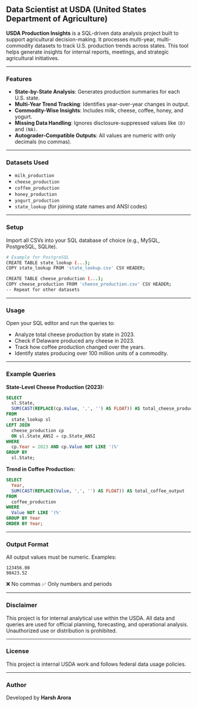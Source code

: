 ## Data Scientist at USDA (United States Department of Agriculture)

**USDA Production Insights** is a SQL-driven data analysis project built to support agricultural decision-making. It processes multi-year, multi-commodity datasets to track U.S. production trends across states. This tool helps generate insights for internal reports, meetings, and strategic agricultural initiatives.

---

### Features

* **State-by-State Analysis**: Generates production summaries for each U.S. state.
* **Multi-Year Trend Tracking**: Identifies year-over-year changes in output.
* **Commodity-Wise Insights**: Includes milk, cheese, coffee, honey, and yogurt.
* **Missing Data Handling**: Ignores disclosure-suppressed values like `(D)` and `(NA)`.
* **Autograder-Compatible Outputs**: All values are numeric with only decimals (no commas).

---

### Datasets Used

* `milk_production`
* `cheese_production`
* `coffee_production`
* `honey_production`
* `yogurt_production`
* `state_lookup` (for joining state names and ANSI codes)

---

### Setup

Import all CSVs into your SQL database of choice (e.g., MySQL, PostgreSQL, SQLite).

```bash
# Example for PostgreSQL
CREATE TABLE state_lookup (...);
COPY state_lookup FROM 'state_lookup.csv' CSV HEADER;

CREATE TABLE cheese_production (...);
COPY cheese_production FROM 'cheese_production.csv' CSV HEADER;
-- Repeat for other datasets
```

---

### Usage

Open your SQL editor and run the queries to:

* Analyze total cheese production by state in 2023.
* Check if Delaware produced any cheese in 2023.
* Track how coffee production changed over the years.
* Identify states producing over 100 million units of a commodity.

---

### Example Queries

**State-Level Cheese Production (2023):**

```sql
SELECT 
  sl.State,
  SUM(CAST(REPLACE(cp.Value, ',', '') AS FLOAT)) AS total_cheese_production_2023
FROM 
  state_lookup sl
LEFT JOIN 
  cheese_production cp
  ON sl.State_ANSI = cp.State_ANSI
WHERE 
  cp.Year = 2023 AND cp.Value NOT LIKE '(%'
GROUP BY 
  sl.State;
```

**Trend in Coffee Production:**

```sql
SELECT 
  Year,
  SUM(CAST(REPLACE(Value, ',', '') AS FLOAT)) AS total_coffee_output
FROM 
  coffee_production
WHERE 
  Value NOT LIKE '(%'
GROUP BY Year
ORDER BY Year;
```

---

### Output Format

All output values must be numeric. Examples:

```text
123456.00
98423.52
```

❌ No commas
✅ Only numbers and periods

---

### Disclaimer

This project is for internal analytical use within the USDA. All data and queries are used for official planning, forecasting, and operational analysis. Unauthorized use or distribution is prohibited.

---

### License

This project is internal USDA work and follows federal data usage policies.

---

### Author

Developed by **Harsh Arora**

